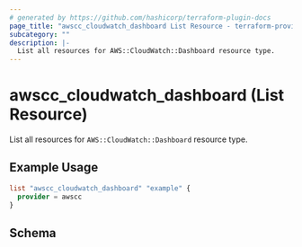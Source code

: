 ```yaml
---
# generated by https://github.com/hashicorp/terraform-plugin-docs
page_title: "awscc_cloudwatch_dashboard List Resource - terraform-provider-awscc"
subcategory: ""
description: |-
  List all resources for AWS::CloudWatch::Dashboard resource type.
---
```


# awscc_cloudwatch_dashboard (List Resource)

List all resources for `AWS::CloudWatch::Dashboard` resource type.

## Example Usage

```terraform
list "awscc_cloudwatch_dashboard" "example" {
  provider = awscc
}
```

<!-- schema generated by tfplugindocs -->
## Schema
